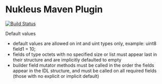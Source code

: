 # Nukleus Maven Plugin

[![Build Status][build-status-image]][build-status]

[build-status-image]: https://travis-ci.org/reaktivity/nukleus-maven-plugin.svg?branch=develop
[build-status]: https://travis-ci.org/reaktivity/nukleus-maven-plugin

Default values

- default values are allowed on int and uint types only, example: uint8 field1 = 10;
- fields of type octets with no specified size or list must appear last in their structure
  and are implicitly defaulted to empty
- builder field mutator methods must be called in the order the fields appear in the IDL
  structure, and must be called on all required fields (those with no explicit or implicit default)
